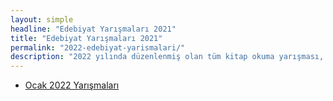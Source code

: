 ```yaml
---
layout: simple
headline: "Edebiyat Yarışmaları 2021"
title: "Edebiyat Yarışmaları 2021"
permalink: "2022-edebiyat-yarismalari/"
description: "2022 yılında düzenlenmiş olan tüm kitap okuma yarışması, şiir yarışması, senaryo yarışması ve diğer edebiyat yarışmalarını bu sayfadan ay-ay görüntüleyebilirsiniz."
---
```


<ul class='nav flex-column'>
   <li class='nav-item'><a class='nav-link' href='/ocak-2022-yarismalar/'>Ocak 2022 Yarışmaları</a></li>
</ul>